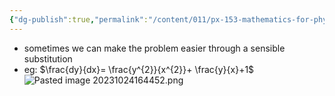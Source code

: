 ```yaml
---
{"dg-publish":true,"permalink":"/content/011/px-153-mathematics-for-physicists/term-1/px-153-c-first-order-od-es/px-153-c5-substitution/","noteIcon":"1","created":"2024-11-25T10:50:32.000+00:00","updated":"2024-11-26T19:36:55.911+00:00"}
---
```


- sometimes we can make the problem easier through a sensible substitution
- eg: $\frac{dy}{dx}= \frac{y^{2}}{x^{2}}+ \frac{y}{x}+1$
![Pasted image 20231024164452.png](/img/user/pics/Pasted%20image%2020231024164452.png)
